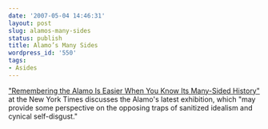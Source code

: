 ```yaml
---
date: '2007-05-04 14:46:31'
layout: post
slug: alamos-many-sides
status: publish
title: Alamo’s Many Sides
wordpress_id: '550'
tags:
- Asides
---
```


["Remembering the Alamo Is Easier When You Know Its Many-Sided History"](http://www.nytimes.com/2007/04/30/arts/30conn.html?_r=1&oref=slogin) at the New York Times discusses the Alamo's latest exhibition, which "may provide some perspective on the opposing traps of sanitized idealism and cynical self-disgust."
